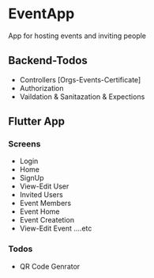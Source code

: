 # EventApp
<p> App for hosting events and inviting people </p>  

## Backend-Todos  
- Controllers [Orgs-Events-Certificate]
- Authorization 
- Vaildation & Sanitazation & Expections 


## Flutter App
### Screens
- Login
- Home
- SignUp
- View-Edit User
- Invited Users
- Event Members
- Event Home
- Event Createtion
- View-Edit Event
....etc
### Todos
- QR Code Genrator







